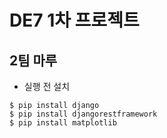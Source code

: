 # DE7 1차 프로젝트
## 2팀 마루


* 실행 전 설치
```
$ pip install django
$ pip install djangorestframework
$ pip install matplotlib
```
